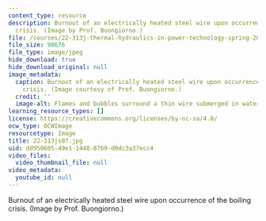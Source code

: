 ```yaml
---
content_type: resource
description: Burnout of an electrically heated steel wire upon occurrence of the boiling
  crisis. (Image by Prof. Buongiorno.)
file: /courses/22-313j-thermal-hydraulics-in-power-technology-spring-2007/dd95060549e1144887b9d0dc3a37ecc4_22-313js07.jpg
file_size: 98676
file_type: image/jpeg
hide_download: true
hide_download_original: null
image_metadata:
  caption: Burnout of an electrically heated steel wire upon occurrence of the boiling
    crisis. (Image courtesy of Prof. Buongiorno.)
  credit: ''
  image-alt: Flames and bubbles surround a thin wire submerged in water.
learning_resource_types: []
license: https://creativecommons.org/licenses/by-nc-sa/4.0/
ocw_type: OCWImage
resourcetype: Image
title: 22-313js07.jpg
uid: dd950605-49e1-1448-87b9-d0dc3a37ecc4
video_files:
  video_thumbnail_file: null
video_metadata:
  youtube_id: null
---
```

Burnout of an electrically heated steel wire upon occurrence of the boiling crisis. (Image by Prof. Buongiorno.)